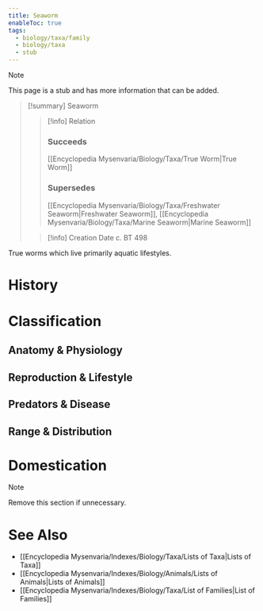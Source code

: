 ```yaml
---
title: Seaworm
enableToc: true
tags:
  - biology/taxa/family
  - biology/taxa
  - stub
---
```


> [!note]
> This page is a stub and has more information that can be added.

> [!summary] Seaworm
> > [!info] Relation
> > ### Succeeds
> > [[Encyclopedia Mysenvaria/Biology/Taxa/True Worm|True Worm]]
> > ### Supersedes
> > [[Encyclopedia Mysenvaria/Biology/Taxa/Freshwater Seaworm|Freshwater Seaworm]], [[Encyclopedia Mysenvaria/Biology/Taxa/Marine Seaworm|Marine Seaworm]]
>
> > [!info] Creation Date
> > c. BT 498

True worms which live primarily aquatic lifestyles.
# History

# Classification
## Anatomy & Physiology

## Reproduction & Lifestyle

## Predators & Disease

## Range & Distribution

# Domestication

> [!note]
> Remove this section if unnecessary.
# See Also
- [[Encyclopedia Mysenvaria/Indexes/Biology/Taxa/Lists of Taxa|Lists of Taxa]]
- [[Encyclopedia Mysenvaria/Indexes/Biology/Animals/Lists of Animals|Lists of Animals]]
- [[Encyclopedia Mysenvaria/Indexes/Biology/Taxa/List of Families|List of Families]]